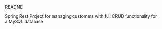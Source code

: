 README

Spring Rest Project for managing customers with full CRUD functionality for a MySQL database

